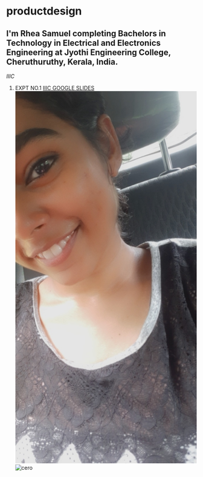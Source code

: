# productdesign
## I'm Rhea Samuel completing Bachelors in Technology in Electrical and Electronics Engineering at Jyothi Engineering College, Cheruthuruthy, Kerala, India.
*IIIC*
1. EXPT NO.1
[IIIC GOOGLE SLIDES](https://docs.google.com/presentation/d/15kttG6q9OF8ZQdQctxyznKDVk9giiV-alGLJGl73WL0/edit?usp=sharing)
![my pic](https://github.com/Rheasamuel1/productdesign/blob/main/img/Snapchat-1243318014.jpg)
![cero](https://github.com/Rheasamuel1/productdesign/commit/c7efd1c8b969dad535caf395b75ae4288d8f2f05)


